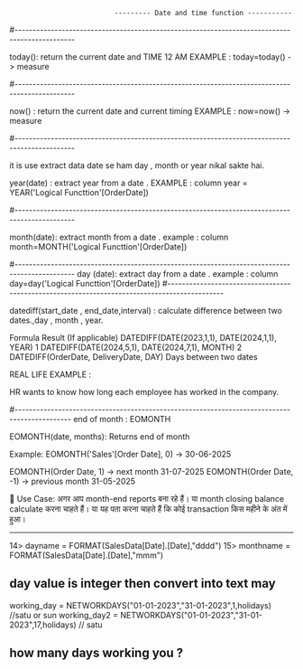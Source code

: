                               --------- Date and time function -----------
#----------------------------------------------------------------------------------------------

today(): return the current date and TIME 12 AM 
EXAMPLE :
today=today()  -> measure

<!--  Summary: Why Use TODAY()?
Scenario	                   Formula	Outcome
Birthday-based age  	DATEDIFF(BirthDate, TODAY(), YEAR)	          Current age
Overdue bills	        DATEDIFF(DueDate, TODAY(), DAY)	              Days overdue
Renewals	            DATEDIFF(TODAY(), ExpiryDate, DAY)	          Days left
Tenure	                DATEDIFF(JoinDate, TODAY(), YEAR)	          Years worked
Filter                  upcoming	EventDate >= TODAY()	          Future events only -->

#----------------------------------------------------------------------------------------------

now() : return the current date and current timing
EXAMPLE :
now=now()  -> measure
<!-- 1. Live Order Tracking (Time Since Order Placed) -->

#----------------------------------------------------------------------------------------------

it is use extract data 
date se ham day , month or year nikal sakte hai.

year(date) : extract year from a date .
EXAMPLE : column
year = YEAR('Logical Functtion'[OrderDate])

#----------------------------------------------------------------------------------------------

month(date): extract month from  a date .
example : column
month=MONTH('Logical Functtion'[OrderDate])

#----------------------------------------------------------------------------------------------
day (date): extract day from  a date .
example : column
day=day('Logical Functtion'[OrderDate])
#---------------------------------------------------------------------------------------------

datediff(start_date , end_date,interval) : calculate difference between two dates.,day , month , year.

Formula	Result (If applicable)
DATEDIFF(DATE(2023,1,1), DATE(2024,1,1), YEAR)	1
DATEDIFF(DATE(2024,5,1), DATE(2024,7,1), MONTH)	2
DATEDIFF(OrderDate, DeliveryDate, DAY)	Days between two dates

<!-- DATEDIFF always returns whole numbers (no decimals).
DATEDIFF(start, end, ...) returns positive or negative depending on date order.
It can be used in calculated columns, measures, or inside filters (with CALCULATE + FILTER). -->

REAL LIFE EXAMPLE : 

HR wants to know how long each employee has worked in the company.


#---------------------------------------------------------------------------------------------
 end of month : EOMONTH 

EOMONTH(date, months): Returns end of month

Example: EOMONTH('Sales'[Order Date], 0) →  30-06-2025

EOMONTH(Order Date, 1) → next month	        31-07-2025
EOMONTH(Order Date, -1) → previous month	31-05-2025

📌 Use Case:
अगर आप month-end reports बना रहे हैं।
या month closing balance calculate करना चाहते हैं।
या यह पता करना चाहते हैं कि कोई transaction किस महीने के अंत में हुआ।

------------------------------------------------------------------------------------------------

14> dayname = FORMAT(SalesData[Date].[Date],"dddd")
15> monthname = FORMAT(SalesData[Date].[Date],"mmm")

day value is integer then convert into text may 
--------------------------------------------------------------------------------------------------


working_day = NETWORKDAYS("01-01-2023","31-01-2023",1,holidays) //satu or sun
working_day2 = NETWORKDAYS("01-01-2023","31-01-2023",17,holidays)  // satu

how many days working you ?
---------------------------------------------------------------------------------------------------

